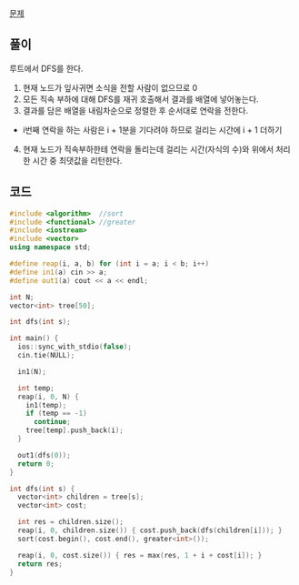 [문제](https://www.acmicpc.net/problem/1135)

## 풀이

루트에서 DFS를 한다.

1. 현재 노드가 잎사귀면 소식을 전할 사람이 없으므로 0
2. 모든 직속 부하에 대해 DFS를 재귀 호출해서 결과를 배열에 넣어놓는다.
3. 결과를 담은 배열을 내림차순으로 정렬한 후 순서대로 연락을 전한다.

- i번째 연락을 하는 사람은 i + 1분을 기다려야 하므로 걸리는 시간에 i + 1 더하기

4. 현재 노드가 직속부하한테 연락을 돌리는데 걸리는 시간(자식의 수)와 위에서 처리한 시간 중 최댓값을 리턴한다.

## 코드

```cpp
#include <algorithm>  //sort
#include <functional> //greater
#include <iostream>
#include <vector>
using namespace std;

#define reap(i, a, b) for (int i = a; i < b; i++)
#define in1(a) cin >> a;
#define out1(a) cout << a << endl;

int N;
vector<int> tree[50];

int dfs(int s);

int main() {
  ios::sync_with_stdio(false);
  cin.tie(NULL);

  in1(N);

  int temp;
  reap(i, 0, N) {
    in1(temp);
    if (temp == -1)
      continue;
    tree[temp].push_back(i);
  }

  out1(dfs(0));
  return 0;
}

int dfs(int s) {
  vector<int> children = tree[s];
  vector<int> cost;

  int res = children.size();
  reap(i, 0, children.size()) { cost.push_back(dfs(children[i])); }
  sort(cost.begin(), cost.end(), greater<int>());

  reap(i, 0, cost.size()) { res = max(res, 1 + i + cost[i]); }
  return res;
}
```
